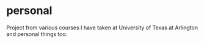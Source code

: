 # personal
Project from various courses I have taken at University of Texas at Arlington and personal 
things too.
